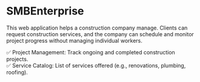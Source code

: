 # SMBEnterprise
This web application helps a construction company manage. Clients can request construction services, and the company can schedule and monitor project progress without managing individual workers.  

✅ Project Management: Track ongoing and completed construction projects.  
✅ Service Catalog: List of services offered (e.g., renovations, plumbing, roofing).  




